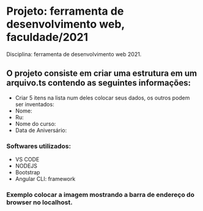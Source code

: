 # Projeto: ferramenta de desenvolvimento web, faculdade/2021
Disciplina: ferramenta de desenvolvimento web 2021.
 
## O projeto consiste em criar uma estrutura em um arquivo.ts contendo as seguintes informações:
- Criar 5 itens na lista num deles colocar seus dados, os outros podem ser inventados: 
- Nome:
- Ru:
- Nome do curso:
- Data de Aniversário:
### Softwares utilizados:
- VS CODE
- NODEJS
- Bootstrap
- Angular CLI: framework

### Exemplo colocar a imagem mostrando a barra de endereço do browser no localhost.


